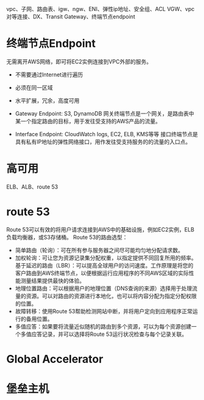vpc、子网、路由表、igw、ngw、ENI、弹性ip地址、安全组、ACL
VGW、vpc对等连接、DX、Transit Gateway、终端节点endpoint

# 终端节点Endpoint
无需离开AWS网络，即可将EC2实例连接到VPC外部的服务。
* 不需要通过Internet进行遍历
* 必须在同一区域
* 水平扩展，冗余，高度可用

* Gateway Endpoint: S3, DynamoDB
网关终端节点是一个网关，是路由表中某一个指定路由的目标，用于发往受支持的AWS产品的流量。

* Interface Endpoint: CloudWatch logs, EC2, ELB, KMS等等
接口终端节点是具有私有IP地址的弹性网络接口，用作发往受支持服务的的流量的入口点。

# 高可用
ELB、ALB、route 53


# route 53
Route 53可以有效的将用户请求连接到AWS中的基础设施，例如EC2实例，ELB负载均衡器，或S3存储桶。
Route 53的路由选型：
* 简单路由（轮询）：可在所有参与服务器之间尽可能均匀地分配请求数。
* 加权轮询：可让您为资源记录集分配权重，以指定提供不同回复所用的频率。
基于延迟的路由（LBR）：可以提高全球用户的访问速度。工作原理是将您的客户路由到AWS终端节点，以便根据运行应用程序的不同AWS区域的实际性能测量结果提供最快的体验。
* 地理位置路由：可以根据用户的地理位置（DNS查询的来源）选择用于处理流量的资源。可以对路由的资源进行本地化，也可以将内容分配为指定分配权限的位置。
* 故障转移：使用Route 53帮助检测网站中断，并将用户定向到应用程序正常运行的备用位置。
* 多值应答：如果要将流量近似随机的路由到多个资源，可以为每个资源创建一个多值应答记录，并可以选择将Route 53运行状况检查与每个记录关联。


# Global Accelerator

# 堡垒主机
